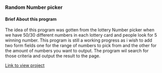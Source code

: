 ### Random Number picker

#### Brief About this program
 The idea of this program was gotten from the lottery Number picker when we have 50/30 different numbers in each lottery card and people look for 5 winning number. 
 This program is still a working progress as i wish to add two form fields one for the range of numbers to pick from and the other for the amount of numbers you want to output.
 The program wil search for those criteria and output the result to the page.
 
 [Link to view project](randomnumbers.netlify.app)

  
